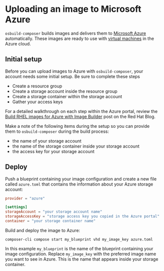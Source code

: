 # Uploading an image to Microsoft Azure

`osbuild-composer` builds images and delivers them to [Microsoft Azure]
automatically. These images are ready to use with [virtual machines] in the
Azure cloud.

[Microsoft Azure]: https://azure.microsoft.com/en-us/
[virtual machines]: https://azure.microsoft.com/en-us/services/virtual-machines/

## Initial setup

Before you can upload images to Azure with `osbuild-composer`, your account
needs some initial setup. Be sure to complete these steps

* Create a resource group
* Create a storage account inside the resource group
* Create a storage container within the storage account
* Gather your access keys

For a detailed walkthrough on each step within the Azure portal, review the
[Build RHEL images for Azure with Image Builder] post on the Red Hat Blog.

Make a note of the following items during the setup so you can provide them to
`osbuild-composer` during the build process:

* the name of your storage account
* the name of the storage container inside your storage account
* the access key for your storage account

[Build RHEL images for Azure with Image Builder]: https://www.redhat.com/en/blog/build-rhel-images-azure-image-builder

## Deploy

Push a blueprint containing your image configuration and create a new file
called `azure.toml` that contains the information about your Azure storage
account:

```toml
provider = "azure"

[settings]
storageAccount = "your storage account name"
storageAccessKey = "storage access key you copied in the Azure portal"
container = "your storage container name"
```

Build and deploy the image to Azure:

```shell
composer-cli compose start my_blueprint vhd my_image_key azure.toml
```

In this example `my_blueprint` is the name of the blueprint containing your
image configuration. Replace `my_image_key` with the preferred image name you
want to see in Azure. This is the name that appears inside your storage
container.
